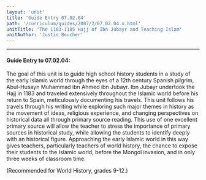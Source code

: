 ```yaml
---
layout: 'unit'
title: 'Guide Entry 07.02.04'
path: '/curriculum/guides/2007/2/07.02.04.x.html'
unitTitle: 'The 1183-1185 Hajj of Ibn Jubayr and Teaching Islam'
unitAuthor: 'Justin Boucher'
---
```


<body>
<hr/>
 <h4>
  Guide Entry to 07.02.04:
 </h4>
 <p>
  The goal of this unit is to guide high school history students in a study of the early Islamic world through the eyes of a 12th century Spanish pilgrim, Abul-Husayn Muhammad ibn Ahmed ibn Jubayr. Ibn Jubayr undertook the Hajj in 1183 and traveled extensively throughout the Islamic world before his return to Spain, meticulously documenting his travels. This unit follows his travels through his writing while exploring such major themes in history as the movement of ideas, religious experience, and changing perspectives on historical data all through primary source reading. This use of one excellent primary source will allow the teacher to stress the importance of primary sources in historical study, while allowing the students to identify deeply with an historical figure. Approaching the early Islamic world in this way gives teachers, particularly teachers of world history, the chance to expose their students to the Islamic world, before the Mongol invasion, and in only three weeks of classroom time.
 </p>
<p>
  (Recommended for World History, grades 9-12.)
 </p>

</body>
